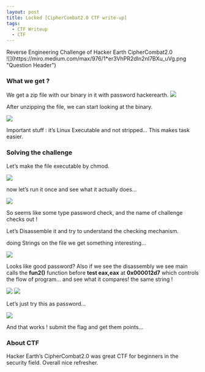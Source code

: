 ```yaml
---
layout: post
title: Locked [CipherCombat2.0 CTF write-up]
tags:
  - CTF Writeup
  - CTF
---
```


<div class="message">
Reverse Engineering Challenge of Hacker Earth CipherCombat2.0
</div>
<!--more-->
![](https://miro.medium.com/max/976/1*er3VhPR2dIn2nI7BXu_uVg.png "Question Header")

### What we get ?

We get a zip file with our binary in it with password hackerearth.
![](https://miro.medium.com/max/1400/1*YlLxAp6kziXd1d_db8HIUA.png)

After unzipping the file, we can start looking at the binary.

![](https://miro.medium.com/max/1400/1*gYTW45PJ_L2Zap_-KENFlw.png)

Important stuff : it’s Linux Executable and not stripped… This makes task easier.

### Solving the challenge

Let’s make the file executable by chmod.

![](https://miro.medium.com/max/1400/1*zLCzrFMLMXOzhGJfirn2Bg.png)

now let’s run it once and see what it actually does…

![](https://miro.medium.com/max/1400/1*X657SCKYqyTcoQsLsdrSvA.png)

So seems like some type password check, and the name of challenge checks out !

Let’s Disassemble it and try to understand the checking mechanism.

doing Strings on the file we get something interesting…

![](https://miro.medium.com/max/1262/1*jcUCXvcFuhsdFUZUODtQEQ.png)

Looks like good password? Also if we see the disassembly we see main calls the **fun2()** function before **test eax,eax** at **0x000012d7** which controls the flow of program… and see what it compares! the same string !

![](https://miro.medium.com/max/1400/1*MvkJYxg2J9qjStMB20DYIw.png)
![](https://miro.medium.com/max/1400/1*s1VfuFXEvf_Z5GjST_vXVg.png)

Let’s just try this as password…

![](https://miro.medium.com/max/1400/1*3oQeagCI-u_3zWlyJxgr6g.png)

And that works ! submit the flag and get them points…


### About CTF

Hacker Earth’s CipherCombat2.0 was great CTF for beginners in the security field. Overall nice refresher.
